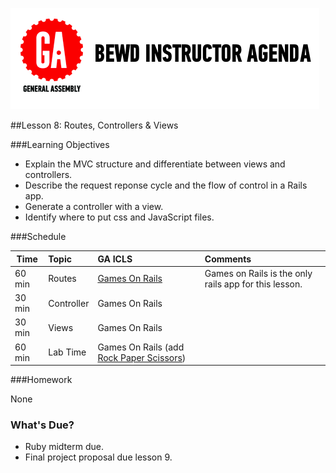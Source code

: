 
![GeneralAssemb.ly](../assets/ICL_icons/instr_agenda.png)


##Lesson 8: Routes, Controllers & Views


###Learning Objectives


*	Explain the MVC structure and differentiate between views and controllers. 
*	Describe the request reponse cycle and the flow of control in a Rails app.
*	Generate a controller with a view.
*	Identify where to put css and JavaScript files.



###Schedule


| Time        | Topic| GA ICLS| Comments |
| ------------- |:-------------|:-------------------|:-------------------|
| 60 min | Routes | [Games On Rails](instr_code_demo_notes.md)| Games on Rails is the only rails app for this lesson.| 
| 30 min | Controller | Games On Rails  | |
| 30 min | Views | Games On Rails | |
| 60 min | Lab Time | Games On Rails (add [Rock Paper Scissors](instr_exercise_notes.md)) | |



###Homework

None


### What's Due?


*	Ruby midterm due.
*	Final project proposal due lesson 9.
